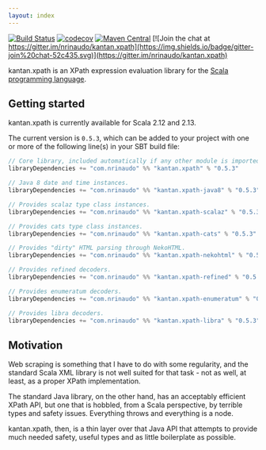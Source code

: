 ```yaml
---
layout: index
---
```


[![Build Status](https://travis-ci.org/nrinaudo/kantan.xpath.svg)](https://travis-ci.org/nrinaudo/kantan.xpath)
[![codecov](https://codecov.io/gh/nrinaudo/kantan.xpath/branch/master/graph/badge.svg)](https://codecov.io/gh/nrinaudo/kantan.xpath)
[![Maven Central](https://maven-badges.herokuapp.com/maven-central/com.nrinaudo/kantan.xpath_2.13/badge.svg)](https://maven-badges.herokuapp.com/maven-central/com.nrinaudo/kantan.xpath_2.13)
[![Join the chat at https://gitter.im/nrinaudo/kantan.xpath](https://img.shields.io/badge/gitter-join%20chat-52c435.svg)](https://gitter.im/nrinaudo/kantan.xpath)

kantan.xpath is an XPath expression evaluation library for the [Scala programming language](http://www.scala-lang.org).

## Getting started

kantan.xpath is currently available for Scala 2.12 and 2.13.

The current version is `0.5.3`, which can be added to your project with one or more of the following line(s)
in your SBT build file:

```scala
// Core library, included automatically if any other module is imported.
libraryDependencies += "com.nrinaudo" %% "kantan.xpath" % "0.5.3"

// Java 8 date and time instances.
libraryDependencies += "com.nrinaudo" %% "kantan.xpath-java8" % "0.5.3"

// Provides scalaz type class instances.
libraryDependencies += "com.nrinaudo" %% "kantan.xpath-scalaz" % "0.5.3"

// Provides cats type class instances.
libraryDependencies += "com.nrinaudo" %% "kantan.xpath-cats" % "0.5.3"

// Provides "dirty" HTML parsing through NekoHTML.
libraryDependencies += "com.nrinaudo" %% "kantan.xpath-nekohtml" % "0.5.3"

// Provides refined decoders.
libraryDependencies += "com.nrinaudo" %% "kantan.xpath-refined" % "0.5.3"

// Provides enumeratum decoders.
libraryDependencies += "com.nrinaudo" %% "kantan.xpath-enumeratum" % "0.5.3"

// Provides libra decoders.
libraryDependencies += "com.nrinaudo" %% "kantan.xpath-libra" % "0.5.3"
```

## Motivation

Web scraping is something that I have to do with some regularity, and the standard Scala XML library is not well suited
for that task - not as well, at least, as a proper XPath implementation.

The standard Java library, on the other hand, has an acceptably efficient XPath API, but one that is hobbled, from a
Scala perspective, by terrible types and safety issues. Everything throws and everything is a node.

kantan.xpath, then, is a thin layer over that Java API that attempts to provide much needed safety, useful types
and as little boilerplate as possible.
